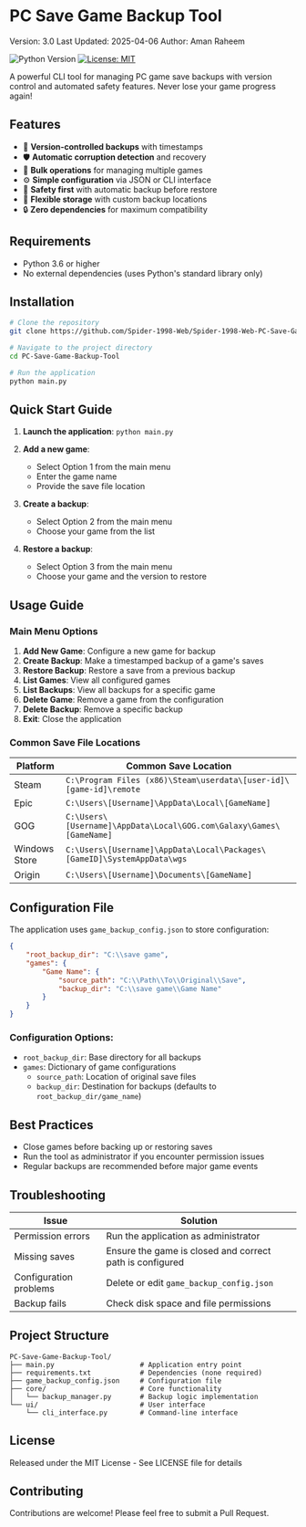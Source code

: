 # PC Save Game Backup Tool

Version: 3.0
Last Updated: 2025-04-06
Author: Aman Raheem 

![Python Version](https://img.shields.io/badge/python-3.6%2B-blue)
[![License: MIT](https://img.shields.io/badge/License-MIT-yellow.svg)](https://opensource.org/licenses/MIT)

A powerful CLI tool for managing PC game save backups with version control and automated safety features. Never lose your game progress again!

## Features

- 💾 **Version-controlled backups** with timestamps
- 🛡️ **Automatic corruption detection** and recovery
- 🚀 **Bulk operations** for managing multiple games
- ⚙️ **Simple configuration** via JSON or CLI interface
- 🔄 **Safety first** with automatic backup before restore
- 📁 **Flexible storage** with custom backup locations
- 🔒 **Zero dependencies** for maximum compatibility

## Requirements

- Python 3.6 or higher
- No external dependencies (uses Python's standard library only)

## Installation

```bash
# Clone the repository
git clone https://github.com/Spider-1998-Web/Spider-1998-Web-PC-Save-Game-Backup-Tool-v2.1.git

# Navigate to the project directory
cd PC-Save-Game-Backup-Tool

# Run the application
python main.py
```

## Quick Start Guide

1. **Launch the application**: `python main.py`
2. **Add a new game**:
   - Select Option 1 from the main menu
   - Enter the game name
   - Provide the save file location

3. **Create a backup**:
   - Select Option 2 from the main menu
   - Choose your game from the list

4. **Restore a backup**:
   - Select Option 3 from the main menu
   - Choose your game and the version to restore

## Usage Guide

### Main Menu Options

1. **Add New Game**: Configure a new game for backup
2. **Create Backup**: Make a timestamped backup of a game's saves
3. **Restore Backup**: Restore a save from a previous backup
4. **List Games**: View all configured games
5. **List Backups**: View all backups for a specific game
6. **Delete Game**: Remove a game from the configuration
7. **Delete Backup**: Remove a specific backup
8. **Exit**: Close the application

### Common Save File Locations

| Platform | Common Save Location |
|----------|----------------------|
| Steam    | `C:\Program Files (x86)\Steam\userdata\[user-id]\[game-id]\remote` |
| Epic     | `C:\Users\[Username]\AppData\Local\[GameName]` |
| GOG      | `C:\Users\[Username]\AppData\Local\GOG.com\Galaxy\Games\[GameName]` |
| Windows Store | `C:\Users\[Username]\AppData\Local\Packages\[GameID]\SystemAppData\wgs` |
| Origin   | `C:\Users\[Username]\Documents\[GameName]` |

## Configuration File

The application uses `game_backup_config.json` to store configuration:

```json
{
    "root_backup_dir": "C:\\save game",
    "games": {
        "Game Name": {
            "source_path": "C:\\Path\\To\\Original\\Save",
            "backup_dir": "C:\\save game\\Game Name"
        }
    }
}
```

### Configuration Options:

- `root_backup_dir`: Base directory for all backups
- `games`: Dictionary of game configurations
  - `source_path`: Location of original save files
  - `backup_dir`: Destination for backups (defaults to `root_backup_dir/game_name`)

## Best Practices

- Close games before backing up or restoring saves
- Run the tool as administrator if you encounter permission issues
- Regular backups are recommended before major game events

## Troubleshooting

| Issue | Solution |
|-------|----------|
| Permission errors | Run the application as administrator |
| Missing saves | Ensure the game is closed and correct path is configured |
| Configuration problems | Delete or edit `game_backup_config.json` |
| Backup fails | Check disk space and file permissions |

## Project Structure

```
PC-Save-Game-Backup-Tool/
├── main.py                     # Application entry point
├── requirements.txt            # Dependencies (none required)
├── game_backup_config.json     # Configuration file
├── core/                       # Core functionality
│   └── backup_manager.py       # Backup logic implementation
└── ui/                         # User interface
    └── cli_interface.py        # Command-line interface
```

## License

Released under the MIT License - See LICENSE file for details

## Contributing

Contributions are welcome! Please feel free to submit a Pull Request.



